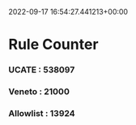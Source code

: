 2022-09-17 16:54:27.441213+00:00
# Rule Counter 
 ### UCATE : 538097

 ### Veneto : 21000

 ### Allowlist : 13924